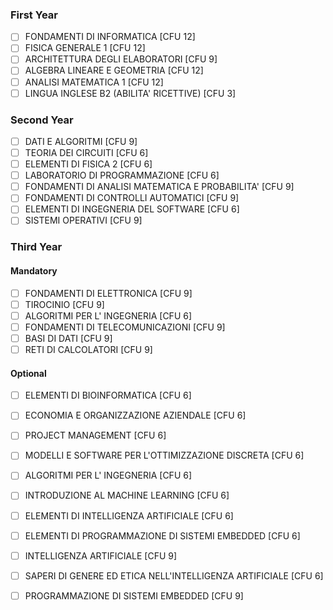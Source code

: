 ### First Year

   - [ ] FONDAMENTI DI INFORMATICA [CFU 12]
   - [ ] FISICA GENERALE 1 [CFU 12]
   - [ ] ARCHITETTURA DEGLI ELABORATORI [CFU 9]
   - [ ] ALGEBRA LINEARE E GEOMETRIA [CFU 12]
   - [ ] ANALISI MATEMATICA 1 [CFU 12]
   - [ ] LINGUA INGLESE B2 (ABILITA' RICETTIVE) [CFU 3]

### Second Year

   - [ ] DATI E ALGORITMI [CFU 9]
   - [ ] TEORIA DEI CIRCUITI [CFU 6]
   - [ ] ELEMENTI DI FISICA 2 [CFU 6]
   - [ ] LABORATORIO DI PROGRAMMAZIONE [CFU 6]
   - [ ] FONDAMENTI DI ANALISI MATEMATICA E PROBABILITA' [CFU 9]
   - [ ] FONDAMENTI DI CONTROLLI AUTOMATICI [CFU 9]
   - [ ] ELEMENTI DI INGEGNERIA DEL SOFTWARE [CFU 6]
   - [ ] SISTEMI OPERATIVI [CFU 9]

### Third Year

#### Mandatory

   - [ ] FONDAMENTI DI ELETTRONICA [CFU 9]
   - [ ] TIROCINIO [CFU 9]
   - [ ] ALGORITMI PER L' INGEGNERIA [CFU 6]
   - [ ] FONDAMENTI DI TELECOMUNICAZIONI [CFU 9]
   - [ ] BASI DI DATI [CFU 9]
   - [ ] RETI DI CALCOLATORI [CFU 9]

#### Optional

   - [ ] ELEMENTI DI BIOINFORMATICA [CFU 6]
   - [ ] ECONOMIA E ORGANIZZAZIONE AZIENDALE [CFU 6]
   - [ ] PROJECT MANAGEMENT [CFU 6]
   - [ ] MODELLI E SOFTWARE PER L'OTTIMIZZAZIONE DISCRETA [CFU 6]
   - [ ] ALGORITMI PER L' INGEGNERIA [CFU 6]
   - [ ] INTRODUZIONE AL MACHINE LEARNING [CFU 6]
   - [ ] ELEMENTI DI INTELLIGENZA ARTIFICIALE [CFU 6]
   - [ ] ELEMENTI DI PROGRAMMAZIONE DI SISTEMI EMBEDDED [CFU 6]
   - [ ] INTELLIGENZA ARTIFICIALE [CFU 9]
   - [ ] SAPERI DI GENERE ED ETICA NELL'INTELLIGENZA ARTIFICIALE [CFU 6]
   - [ ] PROGRAMMAZIONE DI SISTEMI EMBEDDED [CFU 9]

